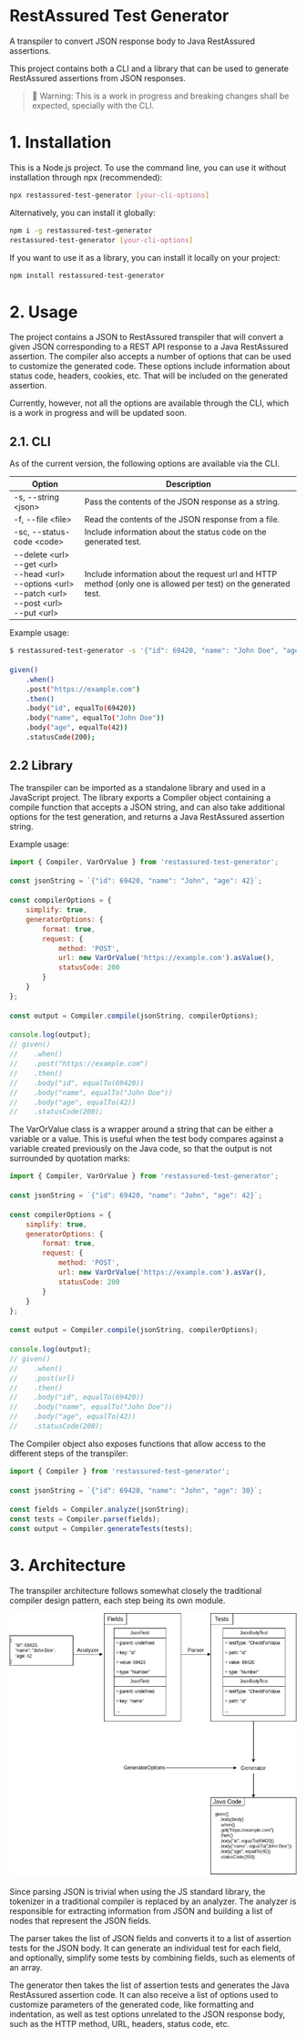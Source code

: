 # RestAssured Test Generator

A transpiler to convert JSON response body to Java RestAssured assertions.

This project contains both a CLI and a library that can be used to generate RestAssured assertions from JSON responses. 

> 🚧 Warning: This is a work in progress and breaking changes shall be expected, specially with the CLI.


# 1. Installation

This is a Node.js project. To use the command line, you can use it without installation through npx (recommended):

```sh
npx restassured-test-generator [your-cli-options]
```
Alternatively, you can install it globally:

```sh
npm i -g restassured-test-generator
restassured-test-generator [your-cli-options]
```

If you want to use it as a library, you can install it locally on your project:
```sh
npm install restassured-test-generator
```

# 2. Usage

The project contains a JSON to RestAssured transpiler that will convert a given JSON corresponding to a REST API response to a Java RestAssured assertion. The compiler also accepts a number of options that can be used to customize the generated code. These options include information about status code, headers, cookies, etc. That will be included on the generated assertion.

Currently, however, not all the options are available through the CLI, which is a work in progress and will be updated soon.

## 2.1. CLI

As of the current version, the following options are available via the CLI.

<table>
<thead>
    <tr>
        <th> Option </th>
        <th> Description </th>
    </tr>
</thead>
<tbody>
    <tr>
        <td> -s, --string &lt;json&gt;</td>
        <td> Pass the contents of the JSON response as a string.</td>
    </tr>
    <tr>
        <td> -f, --file &lt;file&gt;</td>
        <td> Read the contents of the JSON response from a file.</td>
    </tr>
    <tr>
        <td> -sc, --status-code &lt;code&gt; </td>
        <td> Include information about the status code on the generated test.</td>
    </tr>
    <tr>
        <td> 
            --delete &lt;url&gt; <br> 
            --get &lt;url&gt; <br/> 
            --head &lt;url&gt; <br/> 
            --options &lt;url&gt; <br/>
            --patch &lt;url&gt; <br/>
            --post &lt;url&gt; <br/>
            --put &lt;url&gt; <br/> 
        </td>
        <td>Include information about the request url and HTTP method (only one is allowed per test) on the generated test.</td>
    </tr>
</tbody>
</table>

Example usage:

```sh
$ restassured-test-generator -s '{"id": 69420, "name": "John Doe", "age": 42}' -sc 200 --post https://example.com

given()
    .when()
    .post("https://example.com")
    .then()
    .body("id", equalTo(69420))
    .body("name", equalTo("John Doe"))
    .body("age", equalTo(42))
    .statusCode(200);
```

## 2.2 Library

The transpiler can be imported as a standalone library and used in a JavaScript project. The library exports a Compiler object containing a compile function that accepts a JSON string, and can also take additional options for the test generation, and returns a Java RestAssured assertion string.

Example usage:
```js
import { Compiler, VarOrValue } from 'restassured-test-generator';

const jsonString = `{"id": 69420, "name": "John", "age": 42}`;

const compilerOptions = {
    simplify: true,
    generatorOptions: {
        format: true,
        request: {
            method: 'POST',
            url: new VarOrValue('https://example.com').asValue(),
            statusCode: 200
        }
    }
};

const output = Compiler.compile(jsonString, compilerOptions);

console.log(output);
// given()
//    .when()
//    .post("https://example.com")
//    .then()
//    .body("id", equalTo(69420))
//    .body("name", equalTo("John Doe"))
//    .body("age", equalTo(42))
//    .statusCode(200);
```

The VarOrValue class is a wrapper around a string that can be either a variable or a value. This is useful when the test body compares against a variable created previously on the Java code, so that the output is not surrounded by quotation marks:

```js
import { Compiler, VarOrValue } from 'restassured-test-generator';

const jsonString = `{"id": 69420, "name": "John", "age": 42}`;

const compilerOptions = {
    simplify: true,
    generatorOptions: {
        format: true,
        request: {
            method: 'POST',
            url: new VarOrValue('https://example.com').asVar(),
            statusCode: 200
        }
    }
};

const output = Compiler.compile(jsonString, compilerOptions);

console.log(output);
// given()
//    .when()
//    .post(url)
//    .then()
//    .body("id", equalTo(69420))
//    .body("name", equalTo("John Doe"))
//    .body("age", equalTo(42))
//    .statusCode(200);

```

The Compiler object also exposes functions that allow access to the different steps of the transpiler:

```js
import { Compiler } from 'restassured-test-generator';

const jsonString = `{"id": 69420, "name": "John", "age": 30}`;

const fields = Compiler.analyze(jsonString);
const tests = Compiler.parse(fields);
const output = Compiler.generateTests(tests);
```
# 3. Architecture

<!-- TODO: Update documentation -->
The transpiler architecture follows somewhat closely the traditional compiler design pattern, each step being its own module.

![The compiler pipeline with analyzer, parser and code generator](assets/compiler_architecture.png "Internal architecture of the compiler")

Since parsing JSON is trivial when using the JS standard library, the tokenizer in a traditional compiler is replaced by an analyzer. The analyzer is responsible for extracting information from JSON and building a list of nodes that represent the JSON fields.

The parser takes the list of JSON fields and converts it to a list of assertion tests for the JSON body. It can generate an individual test for each field, and optionally, simplify some tests by combining fields, such as elements of an array.

The generator then takes the list of assertion tests and generates the Java RestAssured assertion code. It can also receive a list of options used to customize parameters of the generated code, like formatting and indentation, as well as test options unrelated to the JSON response body, such as the HTTP method, URL, headers, status code, etc.
